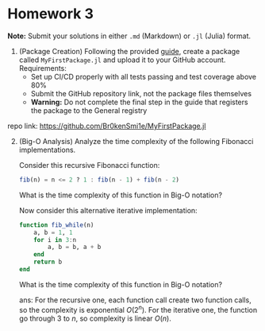 # Homework 3

**Note:** Submit your solutions in either `.md` (Markdown) or `.jl` (Julia) format.

1. (Package Creation) Following the provided [guide](https://scfp.jinguo-group.science/chap1-julia/julia-release.html), create a package called `MyFirstPackage.jl` and upload it to your GitHub account. Requirements:
    - Set up CI/CD properly with all tests passing and test coverage above 80%
    - Submit the GitHub repository link, not the package files themselves
    - **Warning:** Do not complete the final step in the guide that registers the package to the General registry
  
  repo link: https://github.com/Br0kenSmi1e/MyFirstPackage.jl

2. (Big-O Analysis) Analyze the time complexity of the following Fibonacci implementations.

    Consider this recursive Fibonacci function:
    ```julia
    fib(n) = n <= 2 ? 1 : fib(n - 1) + fib(n - 2)
    ```
    What is the time complexity of this function in Big-O notation?

    Now consider this alternative iterative implementation:
    ```julia
    function fib_while(n)
        a, b = 1, 1
        for i in 3:n
            a, b = b, a + b
        end
        return b
    end
    ```
    What is the time complexity of this function in Big-O notation?

    ans:
    For the recursive one, each function call create two function calls, so the complexity is exponential $O(2^n)$.
    For the iterative one, the function go through 3 to $n$, so complexity is linear $O(n)$.

